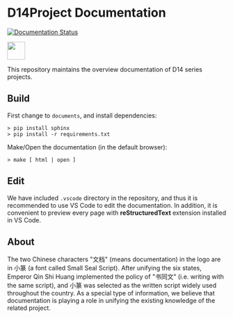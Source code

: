 # D14Project Documentation

[![Documentation Status](https://readthedocs.org/projects/d14project/badge/?version=latest)](https://d14std.io/en/latest/?badge=latest)

<img src="https://media.githubusercontent.com/media/DreamersGather/D14Docs.Res/main/logo.png" height="41"/>

This repository maintains the overview documentation of D14 series projects.

## Build

First change to `documents`, and install dependencies:

```
> pip install sphinx
> pip install -r requirements.txt
```

Make/Open the documentation (in the default browser):

```
> make [ html | open ]
```

## Edit

We have included `.vscode` directory in the repository, and thus it is recommended to use VS Code to edit the documentation. In addition, it is convenient to preview every page with **reStructuredText** extension installed in VS Code.

## About

The two Chinese characters "文档" (means documentation) in the logo are in 小篆 (a font called Small Seal Script). After unifying the six states, Emperor Qin Shi Huang implemented the policy of "书同文" (i.e. writing with the same script), and 小篆 was selected as the written script widely used throughout the country. As a special type of information, we believe that documentation is playing a role in unifying the existing knowledge of the related project.
